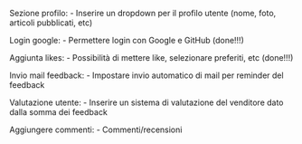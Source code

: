 <!-- EXTRAS -->

Sezione profilo:
    - Inserire un dropdown per il profilo utente (nome, foto, articoli pubblicati, etc)

Login google:
    - Permettere login con Google e GitHub (done!!!)

Aggiunta likes:
    - Possibilità di mettere like, selezionare preferiti, etc (done!!!)

Invio mail feedback:
    - Impostare invio automatico di mail per reminder del feedback


<!-- EXTRAS DEGLI EXTRAS -->

Valutazione utente:
    - Inserire un sistema di valutazione del venditore dato dalla somma dei feedback

Aggiungere commenti:
    - Commenti/recensioni